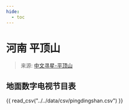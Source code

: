 ```yaml
---
hide:
  - toc
---
```


# 河南 平顶山

> 来源: [中文寻星-平顶山](http://dtmb.saoing.com/pingdingshan.htm)

## 地面数字电视节目表

{{ read_csv("../../data/csv/pingdingshan.csv") }}
